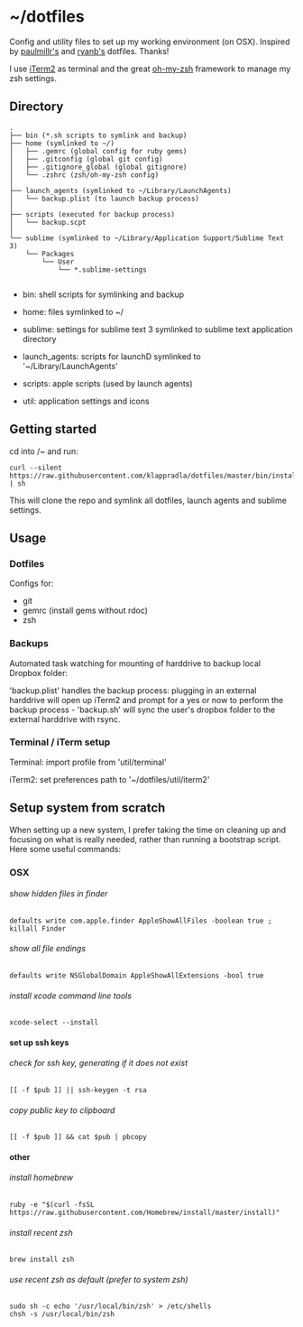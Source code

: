 # ~/dotfiles

Config and utility files to set up my working environment (on OSX). Inspired by [paulmillr's](https://github.com/paulmillr/dotfiles) and [ryanb's](https://github.com/ryanb/dotfiles) dotfiles. Thanks!

I use [iTerm2](http://iterm2.com/) as terminal and the great [oh-my-zsh](https://github.com/robbyrussell/oh-my-zsh) framework to manage my zsh settings.


## Directory

```
.
├── bin (*.sh scripts to symlink and backup)
├── home (symlinked to ~/)
│   ├── .gemrc (global config for ruby gems)
│   ├── .gitconfig (global git config)
│   ├── .gitignore_global (global gitignore)
│   └── .zshrc (zsh/oh-my-zsh config)
│
├── launch_agents (symlinked to ~/Library/LaunchAgents)
│   └── backup.plist (to launch backup process)
│
├── scripts (executed for backup process)
│   └── backup.scpt
│
└── sublime (symlinked to ~/Library/Application Support/Sublime Text 3)
    └── Packages
        └── User
            └── *.sublime-settings
 

```

* bin: shell scripts for symlinking and backup

* home: files symlinked to ~/

* sublime: settings for sublime text 3 symlinked to sublime text application directory

* launch_agents: scripts for launchD symlinked to '~/Library/LaunchAgents'

* scripts: apple scripts (used by launch agents)

* util: application settings and icons


## Getting started

cd into /~ and run:

```
curl --silent https://raw.githubusercontent.com/klappradla/dotfiles/master/bin/install.sh | sh
```

This will clone the repo and symlink all dotfiles, launch agents and sublime settings.


## Usage

### Dotfiles

Configs for:
* git
* gemrc (install gems without rdoc)
* zsh


### Backups

Automated task watching for mounting of harddrive to backup local Dropbox folder:

'backup.plist' handles the backup process: plugging in an external harddrive will open up iTerm2 and prompt for a yes or now to perform the backup process - 'backup.sh' will sync the user's dropbox folder to the external harddrive with rsync.


### Terminal / iTerm setup

Terminal: import profile from 'util/terminal'

iTerm2: set preferences path to '~/dotfiles/util/iterm2'


## Setup system from scratch

When setting up a new system, I prefer taking the time on cleaning up and focusing on what is really needed, rather than running a bootstrap script. Here some useful commands:


### OSX

###### show hidden files in finder
```
defaults write com.apple.finder AppleShowAllFiles -boolean true ; killall Finder
```

###### show all file endings
```
defaults write NSGlobalDomain AppleShowAllExtensions -bool true
```

###### install xcode command line tools
```
xcode-select --install
```


#### set up ssh keys

###### check for ssh key, generating if it does not exist
```
[[ -f $pub ]] || ssh-keygen -t rsa
```

###### copy public key to clipboard
```
[[ -f $pub ]] && cat $pub | pbcopy
```


#### other

###### install homebrew
```
ruby -e "$(curl -fsSL https://raw.githubusercontent.com/Homebrew/install/master/install)"
```

###### install recent zsh
```
brew install zsh
```

###### use recent zsh as default (prefer to system zsh)
```
sudo sh -c echo '/usr/local/bin/zsh' > /etc/shells
chsh -s /usr/local/bin/zsh
````

